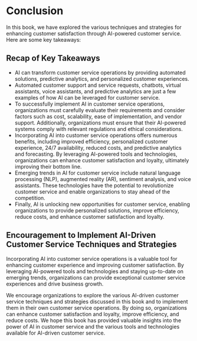 # Conclusion

In this book, we have explored the various techniques and strategies for enhancing customer satisfaction through AI-powered customer service. Here are some key takeaways:

Recap of Key Takeaways
----------------------

* AI can transform customer service operations by providing automated solutions, predictive analytics, and personalized customer experiences.
* Automated customer support and service requests, chatbots, virtual assistants, voice assistants, and predictive analytics are just a few examples of how AI can be leveraged for customer service.
* To successfully implement AI in customer service operations, organizations must carefully evaluate their requirements and consider factors such as cost, scalability, ease of implementation, and vendor support. Additionally, organizations must ensure that their AI-powered systems comply with relevant regulations and ethical considerations.
* Incorporating AI into customer service operations offers numerous benefits, including improved efficiency, personalized customer experience, 24/7 availability, reduced costs, and predictive analytics and forecasting. By leveraging AI-powered tools and technologies, organizations can enhance customer satisfaction and loyalty, ultimately improving their bottom line.
* Emerging trends in AI for customer service include natural language processing (NLP), augmented reality (AR), sentiment analysis, and voice assistants. These technologies have the potential to revolutionize customer service and enable organizations to stay ahead of the competition.
* Finally, AI is unlocking new opportunities for customer service, enabling organizations to provide personalized solutions, improve efficiency, reduce costs, and enhance customer satisfaction and loyalty.

Encouragement to Implement AI-Driven Customer Service Techniques and Strategies
-------------------------------------------------------------------------------

Incorporating AI into customer service operations is a valuable tool for enhancing customer experience and improving customer satisfaction. By leveraging AI-powered tools and technologies and staying up-to-date on emerging trends, organizations can provide exceptional customer service experiences and drive business growth.

We encourage organizations to explore the various AI-driven customer service techniques and strategies discussed in this book and to implement them in their own customer service operations. By doing so, organizations can enhance customer satisfaction and loyalty, improve efficiency, and reduce costs. We hope this book has provided valuable insights into the power of AI in customer service and the various tools and technologies available for AI-driven customer service.
